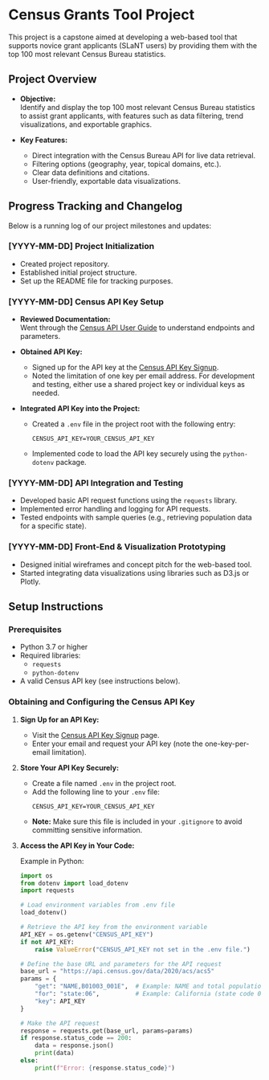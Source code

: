 # Census Grants Tool Project

This project is a capstone aimed at developing a web-based tool that supports novice grant applicants (SLaNT users) by providing them with the top 100 most relevant Census Bureau statistics.

## Project Overview

- **Objective:**  
  Identify and display the top 100 most relevant Census Bureau statistics to assist grant applicants, with features such as data filtering, trend visualizations, and exportable graphics.
  
- **Key Features:**  
  - Direct integration with the Census Bureau API for live data retrieval.
  - Filtering options (geography, year, topical domains, etc.).
  - Clear data definitions and citations.
  - User-friendly, exportable data visualizations.

## Progress Tracking and Changelog

Below is a running log of our project milestones and updates:

### [YYYY-MM-DD] Project Initialization
- Created project repository.
- Established initial project structure.
- Set up the README file for tracking purposes.

### [YYYY-MM-DD] Census API Key Setup
- **Reviewed Documentation:**  
  Went through the [Census API User Guide](https://www.census.gov/data/developers/guidance/api-user-guide.html) to understand endpoints and parameters.
  
- **Obtained API Key:**  
  - Signed up for the API key at the [Census API Key Signup](https://api.census.gov/data/key_signup.html).
  - Noted the limitation of one key per email address. For development and testing, either use a shared project key or individual keys as needed.

- **Integrated API Key into the Project:**  
  - Created a `.env` file in the project root with the following entry:
    ```
    CENSUS_API_KEY=YOUR_CENSUS_API_KEY
    ```
  - Implemented code to load the API key securely using the `python-dotenv` package.

### [YYYY-MM-DD] API Integration and Testing
- Developed basic API request functions using the `requests` library.
- Implemented error handling and logging for API requests.
- Tested endpoints with sample queries (e.g., retrieving population data for a specific state).

### [YYYY-MM-DD] Front-End & Visualization Prototyping
- Designed initial wireframes and concept pitch for the web-based tool.
- Started integrating data visualizations using libraries such as D3.js or Plotly.

## Setup Instructions

### Prerequisites
- Python 3.7 or higher
- Required libraries:
  - `requests`
  - `python-dotenv`
- A valid Census API key (see instructions below).

### Obtaining and Configuring the Census API Key

1. **Sign Up for an API Key:**
   - Visit the [Census API Key Signup](https://api.census.gov/data/key_signup.html) page.
   - Enter your email and request your API key (note the one-key-per-email limitation).

2. **Store Your API Key Securely:**
   - Create a file named `.env` in the project root.
   - Add the following line to your `.env` file:
     ```
     CENSUS_API_KEY=YOUR_CENSUS_API_KEY
     ```
   - **Note:** Make sure this file is included in your `.gitignore` to avoid committing sensitive information.

3. **Access the API Key in Your Code:**

   Example in Python:

   ```python
   import os
   from dotenv import load_dotenv
   import requests

   # Load environment variables from .env file
   load_dotenv()

   # Retrieve the API key from the environment variable
   API_KEY = os.getenv("CENSUS_API_KEY")
   if not API_KEY:
       raise ValueError("CENSUS_API_KEY not set in the .env file.")

   # Define the base URL and parameters for the API request
   base_url = "https://api.census.gov/data/2020/acs/acs5"
   params = {
       "get": "NAME,B01003_001E",  # Example: NAME and total population estimate
       "for": "state:06",          # Example: California (state code 06)
       "key": API_KEY
   }

   # Make the API request
   response = requests.get(base_url, params=params)
   if response.status_code == 200:
       data = response.json()
       print(data)
   else:
       print(f"Error: {response.status_code}")
